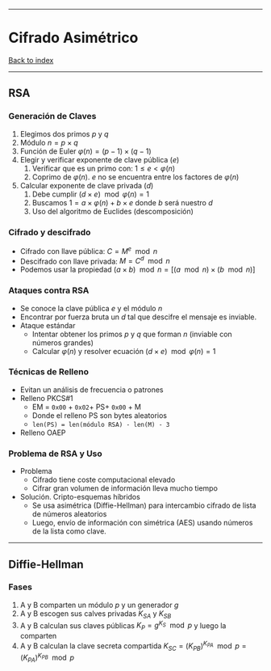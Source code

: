 
---
# Cifrado Asimétrico

[Back to index](../README.md)

---

## RSA
### Generación de Claves
1. Elegimos dos primos $p$ y $q$
2. Módulo $n=p\times q$
3. Función de Euler $\varphi(n) = (p-1)\times (q-1)$
4. Elegir y verificar exponente de clave pública ($e$)
	1. Verificar que es un primo con: $1\leq e < \varphi(n)$
	2. Coprimo de $\varphi(n)$. $e$ no se encuentra entre los factores de $\varphi(n)$
5. Calcular exponente de clave privada ($d$)
	1. Debe cumplir $(d\times e) \mod \varphi(n) = 1$
	2. Buscamos $1=a\times \varphi(n) + b \times e$ donde $b$ será nuestro $d$
	3. Uso del algoritmo de Euclides (descomposición)
### Cifrado y descifrado
- Cifrado con llave pública: $C = M^e \mod n$
- Descifrado con llave privada: $M = C^d \mod n$
- Podemos usar la propiedad $(a\times b) \mod n = [(a \mod n) \times (b \mod n)]$
### Ataques contra RSA
- Se conoce la clave pública $e$ y el módulo $n$
- Encontrar por fuerza bruta un $d$ tal que descifre el mensaje es inviable.
- Ataque estándar
	- Intentar obtener los primos $p$ y $q$ que forman $n$ (inviable con números grandes)
	- Calcular $\varphi(n)$ y resolver ecuación $(d\times e) \mod \varphi(n) = 1$
### Técnicas de Relleno
- Evitan un análisis de frecuencia o patrones
- Relleno PKCS#1
	- EM = `0x00` + `0x02`+ PS+ `0x00` + M
	- Donde el relleno PS son bytes aleatorios
	- `len(PS) = len(módulo RSA) - len(M) - 3`
- Relleno OAEP
### Problema de RSA y Uso
- Problema
	- Cifrado tiene coste computacional elevado
	- Cifrar gran volumen de información lleva mucho tiempo
- Solución. Cripto-esquemas híbridos
	- Se usa asimétrica (Diffie-Hellman) para intercambio cifrado de lista de números aleatorios
	- Luego, envío de información con simétrica (AES) usando números de la lista como clave.
---
## Diffie-Hellman
### Fases
1. A y B comparten un módulo $p$ y un generador $g$ 
2. A y B escogen sus calves privadas $K_{SA}$ y $K_{SB}$ 
3. A y B calculan sus claves públicas $K_{P} = g^{K_S}\mod p$ y luego la comparten
4. A y B calculan la clave secreta compartida $K_{SC} = (K_{PB})^{K_{PA}} \mod p = (K_{PA})^{K_{PB}} \mod p$